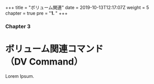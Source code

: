 +++
title = "ボリューム関連"
date = 2019-10-13T12:17:07Z
weight = 5
chapter = true
pre = "<b>1. </b>"
+++

### Chapter 3

# ボリューム関連コマンド<br>（DV Command）

Lorem Ipsum.
